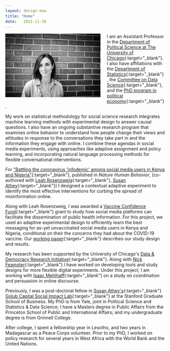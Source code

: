 ```yaml
---
layout: design-mow
title: "Home"
date:   2021-11-30
---
```

<img style="float: left; width: 300px; margin: 0 20px 10px 0" src="/assets/molly_brick_2021.jpg" alt="photo" />

I am an Assistant Professor in the [Department of Political Science at The University of Chicago](https://political-science.uchicago.edu/){:target="_blank"}. 
I also have affiliations with the [Department of Statistics](https://stat.uchicago.edu/people/profile/molly-offer-westort/){:target="_blank"}, the [Committee on Data Science](https://codas.uchicago.edu/about/){:target="_blank"}, and the [PhD program in political economy](https://politicaleconomy.uchicago.edu/){:target="_blank"}. 

My work on statistical methodology for social science research integrates machine learning methods with experimental design to answer causal questions. 
I also have an ongoing substantive research program that examines online behavior to understand how people change their views and attitudes in response to the conversations they take part in and the information they engage with online. 
I combine these agendas in social media experiments, using approaches like adaptive assignment and policy learning, and incorporating natural language processing methods for flexible conversational interventions.

For ["Battling the coronavirus 'infodemic' among social media users in Kenya and Nigeria"](https://doi.org/10.1038/s41562-023-01810-7){:target="_blank"}, published in *Nature Human Behavior*, (co-authored with [Leah Rosenzweig](https://leahrrosenzweig.com/){:target="_blank"}, [Susan Athey](https://gsb-faculty.stanford.edu/susan-athey/){:target="_blank"}) I designed a contextual adaptive experiment to identify the most effective interventions for curbing the spread of misinformation online. 

Along with Leah Rosenzweig, I was awarded a [Vaccine Confidence Fund](https://vaccineconfidencefund.org/about/){:target="_blank"} grant to study how social media platforms can facilitate the dissemination of public health information. For this project, we used an adaptive experimental design to efficiently learn the best messaging for as-yet unvaccinated social media users in Kenya and Nigeria, conditional on their the concerns they had about the COVID-19 vaccine. 
Our [working paper](https://osf.io/mgyxu){:target="_blank"} describes our study design and results. 

My research has been supported by the University of Chicago's [Data & Democracy Research Initiative](https://datascience.uchicago.edu/news/new-data-democracy-research-initiative-launched-at-university-of-chicago/){:target="_blank"}. 
Along with [Nick Feamster](https://people.cs.uchicago.edu/~feamster/){:target="_blank"} I have worked on developing tools and study designs for more flexible digital experiments. 
Under this project, I am working with [Isaac Mehlhaff](https://imehlhaff.net/){:target="_blank"} on a study on coordination and persuasion in online discourse. 

Previously, I was a post-doctoral fellow in [Susan Athey's](https://athey.people.stanford.edu/){:target="_blank"} [Golub Capital Social Impact Lab](https://www.gsb.stanford.edu/faculty-research/centers-initiatives/sil){:target="_blank"} at the Stanford Graduate School of Business. 
My PhD is from Yale, joint in Political Science and Statistics & Data Science; I have a Masters degree in Public Affairs from the Princeton School of Public and International Affairs; and my undergraduate degree is from Grinnell College. 

After college, I spent a fellowship year in Lesotho, and two years in Madagascar as a Peace Corps volunteer. 
Prior to my PhD, I worked on policy research for several years in West Africa with the World Bank and the United Nations.  

